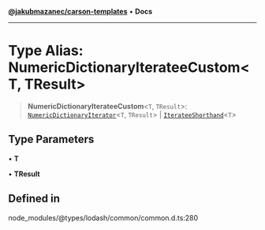 [**@jakubmazanec/carson-templates**](../../../README.md) • **Docs**

---

# Type Alias: NumericDictionaryIterateeCustom\<T, TResult\>

> **NumericDictionaryIterateeCustom**\<`T`, `TResult`\>:
> [`NumericDictionaryIterator`](NumericDictionaryIterator.md)\<`T`, `TResult`\> \|
> [`IterateeShorthand`](IterateeShorthand.md)\<`T`\>

## Type Parameters

• **T**

• **TResult**

## Defined in

node_modules/@types/lodash/common/common.d.ts:280
